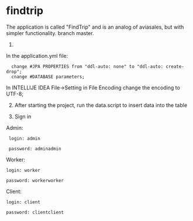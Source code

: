 # findtrip


The application is called "FindTrip" and is an analog of aviasales, but with simpler functionality.
branch master.


1. 
In the application.yml file:

      change #JPA PROPERTIES from "ddl-auto: none" to "ddl-auto: create-drop";
      cnange #DATABASE parameters;
In INTELLIJE IDEA File->Setting in File Encoding change the encoding to UTF-8;

2. After starting the project, run the data.script to insert data into the table
  
3. Sign in

Admin:

     login: admin
   
     password: adminadmin
   
Worker:

    login: worker
   
    password: workerworker
   
Client:

    login: client
   
    password: clientclient
   

